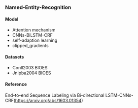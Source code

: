 ### Named-Entity-Recognition

#### Model
- Attention mechanism
- CNNs-BiLSTM-CRF
- self-adaption learning
- clipped_gradients

#### Datasets
- Conll2003 BIOES
- Jnlpba2004 BIOES

#### Reference
End-to-end Sequence Labeling via Bi-directional LSTM-CNNs-CRF(https://arxiv.org/abs/1603.01354)
